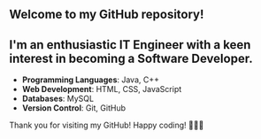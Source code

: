 

## Welcome to my GitHub repository! 
## I'm an enthusiastic IT Engineer with a keen interest in becoming a Software Developer. 
 


- **Programming Languages**: Java, C++
- **Web Development**: HTML, CSS, JavaScript
- **Databases**: MySQL
- **Version Control**: Git, GitHub




Thank you for visiting my GitHub! Happy coding! 👨‍💻🚀

